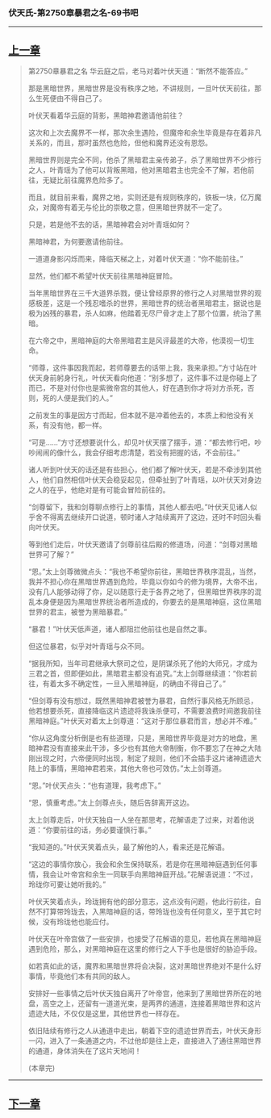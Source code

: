 ### 伏天氏-第2750章暴君之名-69书吧

--------
[上一章](./754172f62a5ab4c014f4fda8d00f6568.md)
--------


>
>
>
>第2750章暴君之名
>华云庭之后，老马对着叶伏天道：“断然不能答应。”
>
>那是黑暗世界，黑暗世界是没有秩序之地，不讲规则，一旦叶伏天前往，那么生死便由不得自己了。
>
>叶伏天看着华云庭的背影，黑暗神君邀请他前往？
>
>这次和上次去魔界不一样，那次余生遇险，但魔帝和余生毕竟是存在着非凡关系的，而且，那时虽然也危险，但他和魔界还没有恩怨。
>
>黑暗世界则是完全不同，他杀了黑暗君主亲传弟子，杀了黑暗世界不少修行之人，叶青瑶为了他可以背叛黑暗，他对黑暗君主也完全不了解，若他前往，无疑比前往魔界危险多了。
>
>而且，就目前来看，魔界之地，实则还是有规则秩序的，铁板一块，亿万魔众，对魔帝有着无与伦比的崇敬之意，但黑暗世界就不一定了。
>
>只是，若是他不去的话，黑暗神君会对叶青瑶如何？
>
>黑暗神君，为何要邀请他前往。
>
>一道道身影闪烁而来，降临天梯之上，对着叶伏天道：“你不能前往。”
>
>显然，他们都不希望叶伏天前往黑暗神庭冒险。
>
>当年黑暗世界在三千大道界杀戮，便让曾经原界的修行之人对黑暗世界的观感极差，这是一个残忍嗜杀的世界，黑暗世界的统治者黑暗君主，据说也是极为凶残的暴君，杀人如麻，他踏着无尽尸骨才走上了那个位置，统治了黑暗。
>
>在六帝之中，黑暗神庭的大帝黑暗君主是风评最差的大帝，他漠视一切生命。
>
>“师尊，这件事因我而起，若师尊要去的话带上我，我来承担。”方寸站在叶伏天身前躬身行礼，叶伏天看向他道：“别多想了，这件事不过是你碰上了而已，不是对付你也是紫微帝宫的其他人，好在遇到你才将对方杀死，否则，死的人便是我们的人。”
>
>之前发生的事是因方寸而起，但本就不是冲着他去的，本质上和他没有关系，有没有他，都一样。
>
>“可是……”方寸还想要说什么，却见叶伏天摆了摆手，道：“都去修行吧，吵吵闹闹的像什么，我会仔细考虑清楚，若没有把握的话，不会前往。”
>
>诸人听到叶伏天的话还是有些担心，他们都了解叶伏天，若是不牵涉到其他人，他们自然相信叶伏天会稳妥起见，但牵扯到了叶青瑶，以叶伏天对身边之人的在乎，他绝对是有可能会冒险前往的。
>
>“剑尊留下，我和剑尊聊点修行上的事情，其他人都去吧。”叶伏天见诸人似乎舍不得离去继续开口说道，顿时诸人才陆续离开了这边，还时不时回头看向叶伏天。
>
>等到他们走后，叶伏天邀请了剑尊前往后殿的修道场，问道：“剑尊对黑暗世界可了解？”
>
>“恩。”太上剑尊微微点头：“我也不希望你前往，黑暗世界秩序混乱，当然，我并不担心你在黑暗世界遇到危险，毕竟以你如今的修为境界，大帝不出，没有几人能够动得了你，足以随意行走于各界之地了，但黑暗世界秩序的混乱本身便是因为黑暗世界统治者所造成的，你要去的是黑暗神庭，这位黑暗世界的君主，被誉为黑暗暴君。”
>
>“暴君！”叶伏天低声道，诸人都阻拦他前往也是自然之事。
>
>但这位暴君，似乎对叶青瑶与众不同。
>
>“据我所知，当年司君继承大祭司之位，是阴谋杀死了他的大师兄，才成为三君之首，但即便如此，黑暗君主都没有追究。”太上剑尊继续道：“你若前往，有着太多不确定性，一旦入黑暗神庭，的确由不得自己了。”
>
>“但剑尊有没有想过，既然黑暗神君被誉为暴君，自然行事风格无所顾忌，他若想要杀死，直接降临这片遗迹将我诛杀便可，不需要浪费时间邀我前往黑暗神庭。”叶伏天对着太上剑尊道：“这对于那位暴君而言，想必并不难。”
>
>“你从这角度分析倒是也有些道理，只是，黑暗世界毕竟是对方的地盘，黑暗神君没有直接来此干涉，多少也有其他大帝制衡，你不要忘了在神之大陆刚出现之时，六帝便同时出现，制定了规则，他们不会插手这片诸神遗迹大陆上的事情，黑暗神君若来，其他大帝也可效仿。”太上剑尊道。
>
>“恩。”叶伏天点头：“也有道理，我考虑下。”
>
>“恩，慎重考虑。”太上剑尊点头，随后告辞离开这边。
>
>太上剑尊走后，叶伏天独自一人坐在那思考，花解语走了过来，对着他说道：“你要前往的话，务必要谨慎行事。”
>
>“我知道的。”叶伏天笑着点头，最了解他的人，看来还是花解语。
>
>“这边的事情你放心，我会和余生保持联系，若是你在黑暗神庭遇到任何事情，我会让叶帝宫和余生一同联手向黑暗神庭开战。”花解语说道：“不过，玲珑你可要让她听我的。”
>
>叶伏天笑着点头，玲珑拥有他的部分意志，这点没有问题，他此行前往，自然不打算带玲珑去，入黑暗神庭的话，带玲珑也没有任何意义，至于其它时候，没有玲珑他也能应付。
>
>叶伏天在叶帝宫做了一些安排，也接受了花解语的意见，若他真在黑暗神庭遇到危险，那么，对黑暗神庭在这里的修行之人下手也是很好的胁迫手段。
>
>如若真如此的话，魔界和黑暗世界将会决裂，这对黑暗世界绝对不是什么好事情，毕竟他们本有共同的敌人。
>
>安排好一些事情之后叶伏天独自离开了叶帝宫，他来到了黑暗世界所在的地盘，高空之上，还留有一道道光束，是两界的通道，连接着黑暗世界和这片遗迹大陆，不仅仅是这里，其他世界也一样存在。
>
>依旧陆续有修行之人从通道中走出，朝着下空的遗迹世界而去，叶伏天身形一闪，进入了一条通道之内，不过他却是往上走，直接进入了通往黑暗世界的通道，身体消失在了这片天地间！
>
>(本章完)
>
>

--------
[下一章](./e617b53b726c240989259209ebaff047.md)
--------

